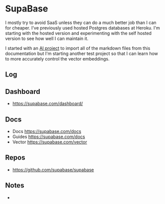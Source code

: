 # SupaBase

I mostly try to avoid SaaS unless they can do a much better job than I can for cheaper. I've previously used hosted Postgres databases at Heroku. I'm starting with the hosted version and experimenting with the self hosted version to see how well I can maintain it.

I started with an [AI project](/ai) to import all of the markdown files from this documentation but I'm starting another test project so that I can learn how to more accurately control the vector embeddings.

## Log

## Dashboard 

- <https://supabase.com/dashboard/>

## Docs

- Docs <https://supabase.com/docs>
- Guides <https://supabase.com/docs>
- Vector <https://supabase.com/vector>

## Repos

- <https://github.com/supabase/supabase>

## Notes

-